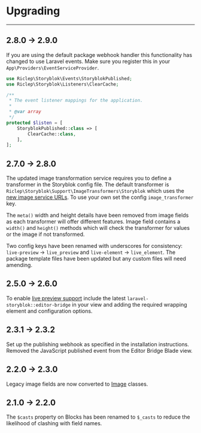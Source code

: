 # Upgrading

---

## 2.8.0 -> 2.9.0

If you are using the default package webhook handler this functionality has changed to use Laravel events. Make sure you register this in your `App\Providers\EventServiceProvider`.

```php
use Riclep\Storyblok\Events\StoryblokPublished;
use Riclep\Storyblok\Listeners\ClearCache;

/**
 * The event listener mappings for the application.
 *
 * @var array
 */
protected $listen = [
    StoryblokPublished::class => [
        ClearCache::class,
    ],
];
```

## 2.7.0 -> 2.8.0

The updated image transformation service requires you to define a transformer in the Storyblok config file. The default transformer is `Riclep\Storyblok\Support\ImageTransformers\Storyblok` which uses the [new image service URLs](https://www.storyblok.com/docs/image-service#migrating-from-the-previous-version-of-the-service). To use your own set the config `image_transformer` key.

The `meta()` width and height details have been removed from image fields as each transformer will offer different features. Image field contains a `width()` and `height()` methods which will check the transformer for values or the image if not transformed.

Two config keys have been renamed with underscores for consistency: `live-preview` -> `live_preview` and `live-element` -> `live_element`. The package template files have been updated but any custom files will need amending.



## 2.5.0 -> 2.6.0

To enable [live preview support](/{{route}}/{{version}}/linking-the-visual-editor#live-preview) include the latest `laravel-storyblok::editor-bridge` in your view and adding the required wrapping element and configuration options.


## 2.3.1 -> 2.3.2

Set up the publishing webhook as specified in the installation instructions. Removed the JavaScript published event from the Editor Bridge Blade view.


## 2.2.0 -> 2.3.0

Legacy image fields are now converted to [Image](/{{route}}/{{version}}/images) classes.


## 2.1.0 -> 2.2.0

The `$casts` property on Blocks has been renamed to `$_casts` to reduce the likelihood of clashing with field names.

